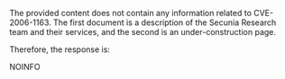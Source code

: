 The provided content does not contain any information related to CVE-2006-1163. The first document is a description of the Secunia Research team and their services, and the second is an under-construction page.

Therefore, the response is:

NOINFO